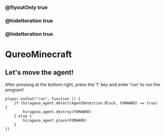 ### @flyoutOnly true
### @hideIteration true
### @hideIteration true
# QureoMinecraft

## Let's move the agent!

After pressing [](https://raw.githubusercontent.com/camp-minecraft/TechkidsCampTutorial/master/images/playbutton.png) at the bottom right, press the 't' key and enter 'run' to run the program!

```template
player.onChat("run", function () {
    if (hiragana_agent.detect(AgentDetection.Block, FORWARD) == true) {
        hiragana_agent.destroy(FORWARD)
    } else {
        hiragana_agent.place(FORWARD)
    }
})
```